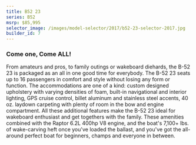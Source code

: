 ```yaml
---
title: B52 23
series: B52
msrp: $85,995
selector_image: /images/model-selector/2017/b52-23-selector-2017.jpg
builder_id: 7
---
```

### Come one, Come ALL! ###
From amateurs and pros, to family outings or wakeboard diehards, the B-52 23 is packaged as an all in one good time for everybody. The B-52 23 seats up to 16 passengers in comfort and style without losing any form or function. The accommodations are one of a kind: custom designed upholstery with varying densities of foam, built-in navigational and interior lighting, GPS cruise control, billet aluminum and stainless steel accents, 40 oz. laydown carpeting with plenty of room in the bow and engine compartment. All these additional features make the B-52 23 ideal for wakeboard enthusiast and get togethers with the family. These amenities combined with the Raptor 6.2L 400hp V8 engine, and the boat's 7,100+ lbs. of wake-carving heft once you've loaded the ballast, and you've got the all-around perfect boat for beginners, champs and everyone in between.
